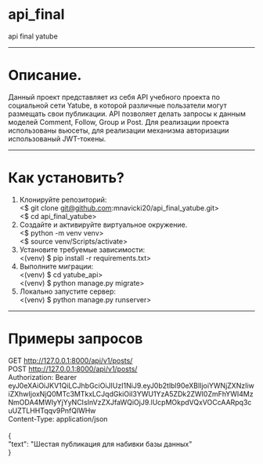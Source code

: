 # api_final
api final yatube<br/>
***
# Описание.
Данный проект представляет из себя API учебного проекта по социальной сети Yatube, в которой различные пользатели могут размещать свои публикации. API позволяет делать запросы к данным моделей Comment, Follow, Group и Post. Для реализации проекта использованы вьюсеты, для реализации механизма авторизации использованый JWT-токены.<br/>
***
# Как установить?
1. Клонируйте репозиторий:<br/>
<$ git clone git@github.com:mnavicki20/api_final_yatube.git><br/>
<$ cd api_final_yatube><br/>
2. Создайте и активируйте виртуальное окружение.<br/>
<$ python -m venv venv><br/>
<$ source venv/Scripts/activate><br/>
3. Установите требуемые зависимости:<br/>
<(venv) $ pip install -r requirements.txt><br/>
4. Выполните миграции:<br/>
<(venv) $ cd yatube_api><br/>
<(venv) $ python manage.py migrate><br/>
5. Локально запустите сервер:<br/>
<(venv) $ python manage.py runserver><br/>
***
# Примеры запросов<br/>
GET http://127.0.0.1:8000/api/v1/posts/<br/>
POST http://127.0.0.1:8000/api/v1/posts/<br/>
Authorization: Bearer eyJ0eXAiOiJKV1QiLCJhbGciOiJIUzI1NiJ9.eyJ0b2tlbl90eXBlIjoiYWNjZXNzIiwiZXhwIjoxNjQ0MTc3MTkxLCJqdGkiOiI3YWU1YzA5ZDk2ZWI0ZmFhYWI4MzNmODA4MWIyYjYyNCIsInVzZXJfaWQiOjJ9.lUcpMOkpdVQxVOCcAARpq3cuUZTLHHTqqv9PnfQlWHw<br/>
Content-Type: application/json<br/>
<br/>
{<br/>
    "text": "Шестая публикация для набивки базы данных"<br/>
}<br/>